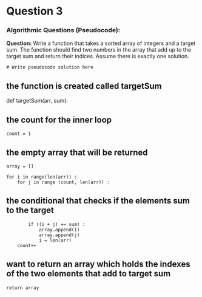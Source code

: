 # Question 3
### Algorithmic Questions (Pseudocode):
**Question:** Write a function that takes a sorted array of integers and a target sum. The function should find two numbers in the array that add up to the target sum and return their indices. Assume there is exactly one solution.
```
# Write pseudocode solution here
```
## the function is created called targetSum
def targetSum(arr, sum):
## the count for the inner loop
    count = 1
## the empty array that will be returned
    array = []

    for i in range(len(arr)) :
        for j in range (count, len(arr)) :
## the conditional that checks if the elements sum to the target
            if ((i + j) == sum) :
                array.append(i)
                array.append(j)
                i = len(arr)
        count++
## want to return an array which holds the indexes of the two elements that add to target sum
    return array

